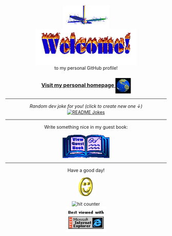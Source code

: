 <div align="center">
<img src="https://github.com/alierkilic/alierkilic/blob/master/img/fan-1.gif" alt="Fan" align="center">
</div>

<div align="center">
<img src="https://github.com/alierkilic/alierkilic/blob/master/img/welcome-fire.gif" alt="Welcome" align="center">
</div>

<div align="center">
to my personal GitHub profile!
</div>

<h3 align="center">
<a href="https://alierkilic.com" target="_blank" rel="noopener noreferrer">Visit my personal homepage
<img src="https://github.com/alierkilic/alierkilic/blob/master/img/website.gif" alt="Visit homepage" align="center">
</a>
</h3>

<hr>

<div align="center">
<i align="center">Random dev joke for you! (click to create new one ↓)</i><br>
<a href="https://readme-jokes.vercel.app"><img align="center" src="https://readme-jokes.vercel.app/api?theme=%tokyonight" alt="README Jokes"></a>
</div>
<hr>

<div align="center">
<p>Write something nice in my guest book:</p>
<a href="https://github.com/alierkilic/alierkilic/issues" target="_blank" rel="noopener noreferrer"><img src="https://github.com/alierkilic/alierkilic/blob/master/img/guestbook.gif" alt="Guest book" align="center"></a>
</div>

<hr>

<div align="center">
<p>Have a good day!</p>
<div>
<img src="https://github.com/alierkilic/alierkilic/blob/master/img/smile.gif" alt="Smiley" align="center">
</div>
</div>

<div align="center">
<p></p>
<img src="https://profile-counter.glitch.me/alierkilic/count.svg" alt="hit counter" align="center">
</div>

<div align="center">
<img src="https://github.com/alierkilic/alierkilic/blob/master/img/ie.jpeg" alt="Best viewed with Microsoft Internet Explorer" align="center" width="128">
</div>
